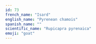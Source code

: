 ```yaml
---
id: 73
french_name: "Isard"
english_name: "Pyrenean chamois"
spanish_name: ""
scientific_name: "Rupicapra pyrenaica"
emoji: "goat"
---
```


